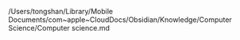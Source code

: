 /Users/tongshan/Library/Mobile Documents/com~apple~CloudDocs/Obsidian/Knowledge/Computer Science/Computer science.md